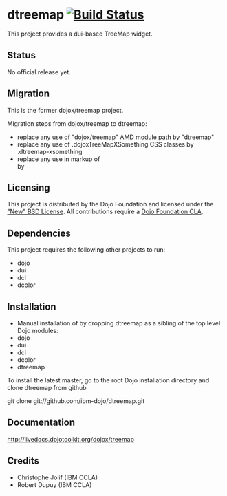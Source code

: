 # dtreemap [![Build Status](https://travis-ci.org/ibm-dojo/dtreemap.png?branch=master)](https://travis-ci.org/ibm-dojo/dtreemap)

This project provides a dui-based TreeMap widget.

## Status

No official release yet.

## Migration

This is the former dojox/treemap project.

Migration steps from dojox/treemap to dtreemap:

* replace any use of "dojox/treemap" AMD module path by "dtreemap"
* replace any use of .dojoxTreeMapXSomething CSS classes by .dtreemap-xsomething
* replace any use in markup of <div data-dojo-type="dojox/treemap/TreeMap" data-dojo-props="store: mystore"></div> by <d-treemap store="mystore"><d-treemap>

## Licensing

This project is distributed by the Dojo Foundation and licensed under the ["New" BSD License](https://github.com/dojo/dojo/blob/master/LICENSE#L13-L41).
All contributions require a [Dojo Foundation CLA](http://dojofoundation.org/about/claForm).

## Dependencies

This project requires the following other projects to run:
 * dojo
 * dui
 * dcl
 * dcolor

## Installation

* Manual installation of by dropping dtreemap as a sibling of the top level Dojo modules:
 * dojo
 * dui
 * dcl
 * dcolor
 * dtreemap

 To install the latest master, go to the root Dojo installation directory and clone dtreemap from github

 git clone git://github.com/ibm-dojo/dtreemap.git

## Documentation

http://livedocs.dojotoolkit.org/dojox/treemap

## Credits

* Christophe Jolif (IBM CCLA)
* Robert Dupuy (IBM CCLA)

